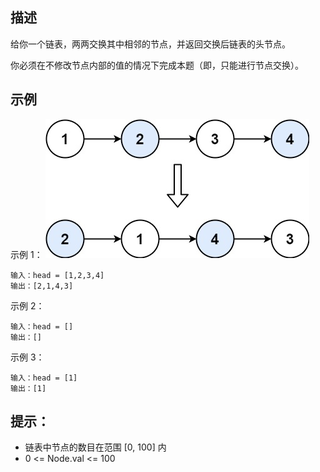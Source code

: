 ## 描述
给你一个链表，两两交换其中相邻的节点，并返回交换后链表的头节点。

你必须在不修改节点内部的值的情况下完成本题（即，只能进行节点交换）。


## 示例

示例 1：
![img.png](img.png)
```
输入：head = [1,2,3,4]
输出：[2,1,4,3]
```
示例 2：
```
输入：head = []
输出：[]
```
示例 3：
```
输入：head = [1]
输出：[1]
```

## 提示：

- 链表中节点的数目在范围 [0, 100] 内
- 0 <= Node.val <= 100